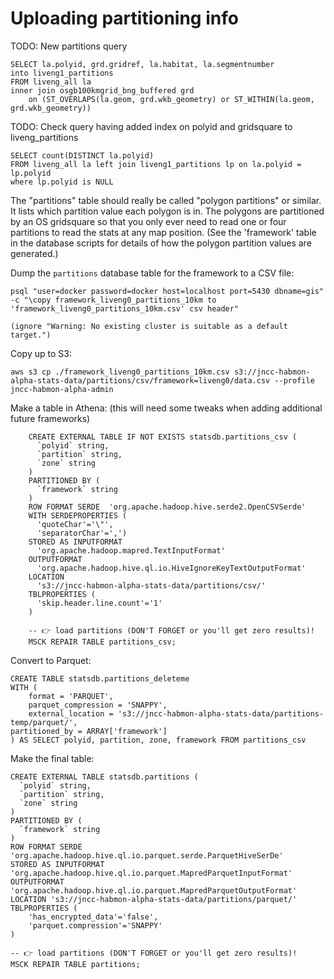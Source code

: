 
Uploading partitioning info
===========================


TODO: New partitions query

```
SELECT la.polyid, grd.gridref, la.habitat, la.segmentnumber
into liveng1_partitions
FROM liveng_all la 
inner join osgb100kmgrid_bng_buffered grd 
	on (ST_OVERLAPS(la.geom, grd.wkb_geometry) or ST_WITHIN(la.geom, grd.wkb_geometry))
```

TODO: Check query having added index on polyid and gridsquare to liveng_partitions
```
SELECT count(DISTINCT la.polyid)
FROM liveng_all la left join liveng1_partitions lp on la.polyid = lp.polyid
where lp.polyid is NULL
```


The "partitions" table should really be called "polygon partitions" or similar. It lists which partition value each polygon is in. The polygons are partitioned by an OS gridsquare so that you only ever need to read one or four partitions to read the stats at any map position. (See the 'framework' table in the database scripts for details of how the polygon partition values are generated.)

Dump the `partitions` database table for the framework to a CSV file:

    psql "user=docker password=docker host=localhost port=5430 dbname=gis" -c "\copy framework_liveng0_partitions_10km to 'framework_liveng0_partitions_10km.csv' csv header"

    (ignore "Warning: No existing cluster is suitable as a default target.")

Copy up to S3:

    aws s3 cp ./framework_liveng0_partitions_10km.csv s3://jncc-habmon-alpha-stats-data/partitions/csv/framework=liveng0/data.csv --profile jncc-habmon-alpha-admin

Make a table in Athena: (this will need some tweaks when adding additional future frameworks)

```
    CREATE EXTERNAL TABLE IF NOT EXISTS statsdb.partitions_csv (
      `polyid` string, 
      `partition` string, 
      `zone` string
    )
    PARTITIONED BY (
      `framework` string
    )
    ROW FORMAT SERDE  'org.apache.hadoop.hive.serde2.OpenCSVSerde' 
    WITH SERDEPROPERTIES ( 
      'quoteChar'='\"', 
      'separatorChar'=',') 
    STORED AS INPUTFORMAT 
      'org.apache.hadoop.mapred.TextInputFormat' 
    OUTPUTFORMAT 
      'org.apache.hadoop.hive.ql.io.HiveIgnoreKeyTextOutputFormat'
    LOCATION 
      's3://jncc-habmon-alpha-stats-data/partitions/csv/'
    TBLPROPERTIES (
      'skip.header.line.count'='1'
    )

    -- 👉 load partitions (DON'T FORGET or you'll get zero results)!
    MSCK REPAIR TABLE partitions_csv;
```

Convert to Parquet:

    CREATE TABLE statsdb.partitions_deleteme
    WITH (
        format = 'PARQUET',
        parquet_compression = 'SNAPPY',
        external_location = 's3://jncc-habmon-alpha-stats-data/partitions-temp/parquet/',
	partitioned_by = ARRAY['framework']
    ) AS SELECT polyid, partition, zone, framework FROM partitions_csv

Make the final table:

    CREATE EXTERNAL TABLE statsdb.partitions (
      `polyid` string, 
      `partition` string, 
      `zone` string
    )
    PARTITIONED BY (
      `framework` string
    )
    ROW FORMAT SERDE 'org.apache.hadoop.hive.ql.io.parquet.serde.ParquetHiveSerDe'
    STORED AS INPUTFORMAT 'org.apache.hadoop.hive.ql.io.parquet.MapredParquetInputFormat'
    OUTPUTFORMAT 'org.apache.hadoop.hive.ql.io.parquet.MapredParquetOutputFormat'
    LOCATION 's3://jncc-habmon-alpha-stats-data/partitions/parquet/'
    TBLPROPERTIES (
        'has_encrypted_data'='false',
        'parquet.compression'='SNAPPY'
    )

    -- 👉 load partitions (DON'T FORGET or you'll get zero results)!
    MSCK REPAIR TABLE partitions;
